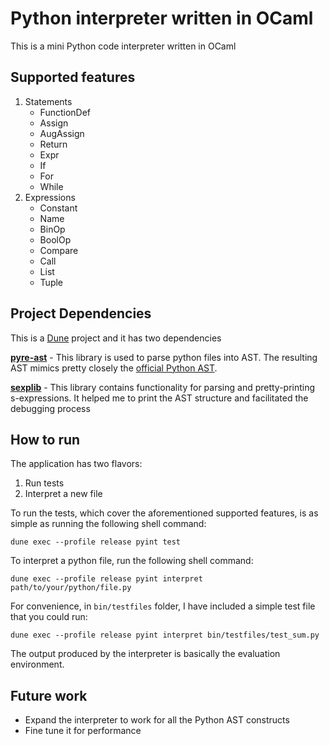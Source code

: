 # Python interpreter written in OCaml
This is a mini Python code interpreter written in OCaml

## Supported features
1. Statements
    - FunctionDef
    - Assign
    - AugAssign
    - Return
    - Expr
    - If
    - For
    - While
2. Expressions
    - Constant
    - Name
    - BinOp
    - BoolOp
    - Compare
    - Call
    - List
    - Tuple

## Project Dependencies
This is a [Dune](https://dune.build/) project and it has two dependencies

**[pyre-ast](https://github.com/grievejia/pyre-ast)** - This library is used to parse python files into AST. The resulting AST mimics pretty
closely the [official Python AST](https://docs.python.org/3/library/ast.html).

**[sexplib](https://github.com/janestreet/sexplib)** - This library contains functionality for parsing and pretty-printing s-expressions. It helped me to print the AST structure and facilitated the debugging process

## How to run
The application has two flavors:
1. Run tests
2. Interpret a new file

To run the tests, which cover the aforementioned supported features, is as simple as running the following shell command:
```shell
dune exec --profile release pyint test
```

To interpret a python file, run the following shell command:
```shell
dune exec --profile release pyint interpret path/to/your/python/file.py
```

For convenience, in `bin/testfiles` folder, I have included a simple test file that you could run:
```shell
dune exec --profile release pyint interpret bin/testfiles/test_sum.py
```

The output produced by the interpreter is basically the evaluation environment.


## Future work
- Expand the interpreter to work for all the Python AST constructs
- Fine tune it for performance